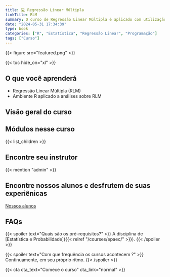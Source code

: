 ```yaml
---
title: 💻 Regressão Linear Múltipla
linkTitle: RLM
summary: O curso de Regressão Linear Múltipla é aplicado com utilização do ambiente R. 
date: "2024-05-31 17:34:39"
type: book
categories: ["R", "Estatística", "Regressão Linear", "Programação"]
tags: ["Curso"]
---
```


{{< figure src="featured.png" >}}

{{< toc hide_on="xl" >}}

## O que você aprenderá

- Regressão Linear Múltipla (RLM)
- Ambiente R aplicado a análises sobre RLM 

## Visão geral do curso


## Módulos nesse curso

{{< list_children >}}

## Encontre seu instrutor

{{< mention "admin" >}}

## Encontre nossos alunos e desfrutem de suas experiênicas

[Nossos alunos](https://bendeivide.github.io/estcompalunos/)

## FAQs

{{< spoiler text="Quais são os pré-requisitos?" >}}
A disciplina de [Estatística e Probabilidade]({{< relref "/courses/epaec/" >}}).
{{< /spoiler >}}

{{< spoiler text="Com que frequência os cursos acontecem ?" >}}
Continuamente, em seu próprio ritmo. 
{{< /spoiler >}}

{{< cta cta_text="Comece o curso" cta_link="normal" >}}
